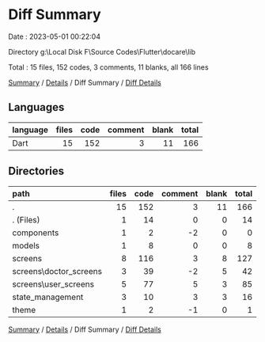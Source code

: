 # Diff Summary

Date : 2023-05-01 00:22:04

Directory g:\\Local Disk F\\Source Codes\\Flutter\\docare\\lib

Total : 15 files,  152 codes, 3 comments, 11 blanks, all 166 lines

[Summary](results.md) / [Details](details.md) / Diff Summary / [Diff Details](diff-details.md)

## Languages
| language | files | code | comment | blank | total |
| :--- | ---: | ---: | ---: | ---: | ---: |
| Dart | 15 | 152 | 3 | 11 | 166 |

## Directories
| path | files | code | comment | blank | total |
| :--- | ---: | ---: | ---: | ---: | ---: |
| . | 15 | 152 | 3 | 11 | 166 |
| . (Files) | 1 | 14 | 0 | 0 | 14 |
| components | 1 | 2 | -2 | 0 | 0 |
| models | 1 | 8 | 0 | 0 | 8 |
| screens | 8 | 116 | 3 | 8 | 127 |
| screens\\doctor_screens | 3 | 39 | -2 | 5 | 42 |
| screens\\user_screens | 5 | 77 | 5 | 3 | 85 |
| state_management | 3 | 10 | 3 | 3 | 16 |
| theme | 1 | 2 | -1 | 0 | 1 |

[Summary](results.md) / [Details](details.md) / Diff Summary / [Diff Details](diff-details.md)